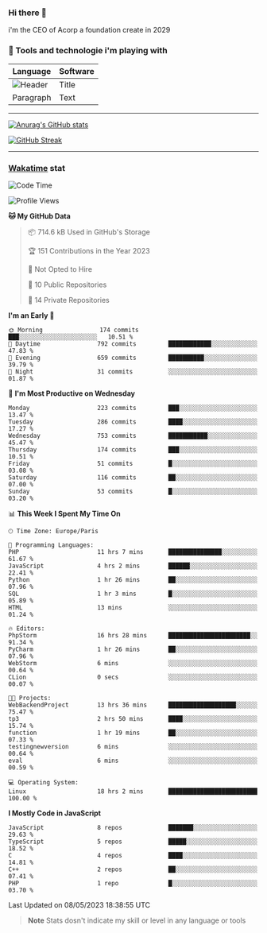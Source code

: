 ### Hi there 👋

i'm the CEO of Acorp a foundation create in 2029  

### 🧰 Tools and technologie i'm playing with

 | Language | Software |
| ----------- | ----------- |
| ![Header](https://img.shields.io/badge/Nuxt3-green&style=for-the-badge&logo=nustjs&logoColor=00DC82) | Title |
| Paragraph | Text |

---

[![Anurag's GitHub stats](https://github-readme-stats.vercel.app/api?username=ackimixs&show_icons=true&theme=github_dark&count_private=true)](https://www.ackimixs.xyz)

[![GitHub Streak](https://github-readme-streak-stats.herokuapp.com?user=Ackimixs&theme=github-dark-blue&date_format=j%20M%5B%20Y%5D&mode=weekly)](https://git.io/streak-stats)

---
 
 ### [Wakatime](https://wakatime.com/) stat

<!--START_SECTION:waka-->
![Code Time](http://img.shields.io/badge/Code%20Time-524%20hrs%2056%20mins-blue)

![Profile Views](http://img.shields.io/badge/Profile%20Views-0-blue)

**🐱 My GitHub Data** 

> 📦 714.6 kB Used in GitHub's Storage 
 > 
> 🏆 151 Contributions in the Year 2023
 > 
> 🚫 Not Opted to Hire
 > 
> 📜 10 Public Repositories 
 > 
> 🔑 14 Private Repositories 
 > 
**I'm an Early 🐤** 

```text
🌞 Morning                174 commits         ███░░░░░░░░░░░░░░░░░░░░░░   10.51 % 
🌆 Daytime                792 commits         ████████████░░░░░░░░░░░░░   47.83 % 
🌃 Evening                659 commits         ██████████░░░░░░░░░░░░░░░   39.79 % 
🌙 Night                  31 commits          ░░░░░░░░░░░░░░░░░░░░░░░░░   01.87 % 
```
📅 **I'm Most Productive on Wednesday** 

```text
Monday                   223 commits         ███░░░░░░░░░░░░░░░░░░░░░░   13.47 % 
Tuesday                  286 commits         ████░░░░░░░░░░░░░░░░░░░░░   17.27 % 
Wednesday                753 commits         ███████████░░░░░░░░░░░░░░   45.47 % 
Thursday                 174 commits         ███░░░░░░░░░░░░░░░░░░░░░░   10.51 % 
Friday                   51 commits          █░░░░░░░░░░░░░░░░░░░░░░░░   03.08 % 
Saturday                 116 commits         ██░░░░░░░░░░░░░░░░░░░░░░░   07.00 % 
Sunday                   53 commits          █░░░░░░░░░░░░░░░░░░░░░░░░   03.20 % 
```


📊 **This Week I Spent My Time On** 

```text
🕑︎ Time Zone: Europe/Paris

💬 Programming Languages: 
PHP                      11 hrs 7 mins       ███████████████░░░░░░░░░░   61.67 % 
JavaScript               4 hrs 2 mins        ██████░░░░░░░░░░░░░░░░░░░   22.41 % 
Python                   1 hr 26 mins        ██░░░░░░░░░░░░░░░░░░░░░░░   07.96 % 
SQL                      1 hr 3 mins         █░░░░░░░░░░░░░░░░░░░░░░░░   05.89 % 
HTML                     13 mins             ░░░░░░░░░░░░░░░░░░░░░░░░░   01.24 % 

🔥 Editors: 
PhpStorm                 16 hrs 28 mins      ███████████████████████░░   91.34 % 
PyCharm                  1 hr 26 mins        ██░░░░░░░░░░░░░░░░░░░░░░░   07.96 % 
WebStorm                 6 mins              ░░░░░░░░░░░░░░░░░░░░░░░░░   00.64 % 
CLion                    0 secs              ░░░░░░░░░░░░░░░░░░░░░░░░░   00.07 % 

🐱‍💻 Projects: 
WebBackendProject        13 hrs 36 mins      ███████████████████░░░░░░   75.47 % 
tp3                      2 hrs 50 mins       ████░░░░░░░░░░░░░░░░░░░░░   15.74 % 
function                 1 hr 19 mins        ██░░░░░░░░░░░░░░░░░░░░░░░   07.33 % 
testingnewversion        6 mins              ░░░░░░░░░░░░░░░░░░░░░░░░░   00.64 % 
eval                     6 mins              ░░░░░░░░░░░░░░░░░░░░░░░░░   00.59 % 

💻 Operating System: 
Linux                    18 hrs 2 mins       █████████████████████████   100.00 % 
```

**I Mostly Code in JavaScript** 

```text
JavaScript               8 repos             ███████░░░░░░░░░░░░░░░░░░   29.63 % 
TypeScript               5 repos             █████░░░░░░░░░░░░░░░░░░░░   18.52 % 
C                        4 repos             ████░░░░░░░░░░░░░░░░░░░░░   14.81 % 
C++                      2 repos             ██░░░░░░░░░░░░░░░░░░░░░░░   07.41 % 
PHP                      1 repo              █░░░░░░░░░░░░░░░░░░░░░░░░   03.70 % 
```




 Last Updated on 08/05/2023 18:38:55 UTC
<!--END_SECTION:waka-->

> **Note**
> Stats dosn't indicate my skill or level in any language or tools
